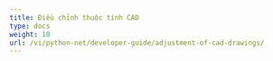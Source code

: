 ```yaml
---
title: Điều chỉnh thuộc tính CAD
type: docs
weight: 10
url: /vi/python-net/developer-guide/adjustment-of-cad-drawings/
---
```

